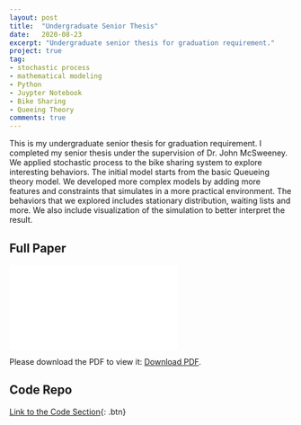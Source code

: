 ```yaml
---
layout: post
title:  "Undergraduate Senior Thesis"
date:   2020-08-23
excerpt: "Undergraduate senior thesis for graduation requirement."
project: true
tag:
- stochastic process
- mathematical modeling
- Python
- Juypter Notebook
- Bike Sharing
- Queeing Theory
comments: true
---
```


This is my undergraduate senior thesis for graduation requirement. I completed my senior thesis under the supervision of Dr. John McSweeney. We applied stochastic process to the bike sharing system to explore interesting behaviors. The initial model starts from the basic Queueing theory model. We developed more complex models by adding more features and constraints that simulates in a more practical environment. The behaviors that we explored includes stationary distribution, waiting lists and more. We also include visualization of the simulation to better interpret the result. 

## Full Paper
<object data="/assets/Projects/Senior_Project.pdf" type="application/pdf" width="300px" height="300px">
  <embed src="/assets/Projects/Senior_Project.pdf">
      <p>Please download the PDF to view it: <a href="/assets/Projects/Senior_Project.pdf">Download PDF</a>.</p>
  </embed>
</object>

## Code Repo
[Link to the Code Section](https://github.com/MingLyu-byte/Senior-Project/){: .btn}
